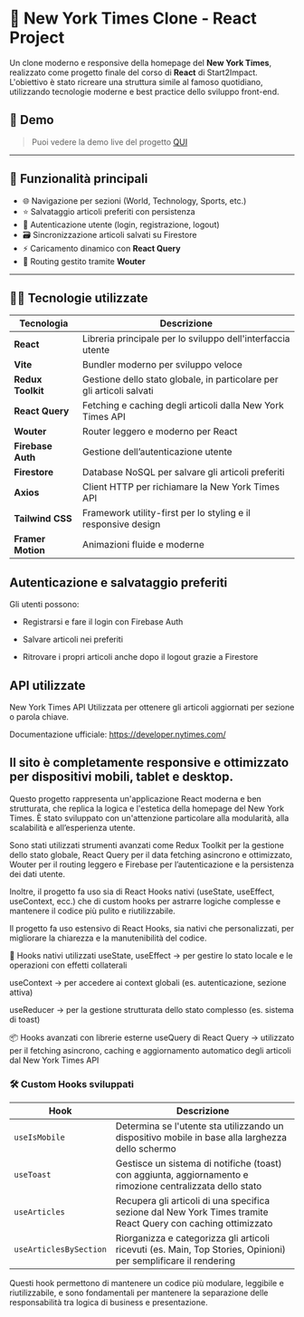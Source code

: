 # 📰 New York Times Clone - React Project

Un clone moderno e responsive della homepage del **New York Times**, realizzato come progetto finale del corso di **React** di Start2Impact. L'obiettivo è stato ricreare una struttura simile al famoso quotidiano, utilizzando tecnologie moderne e best practice dello sviluppo front-end.

## 🚀 Demo

> Puoi vedere la demo live del progetto [QUI](https://newyorkclone.netlify.app) 

---

## 📌 Funzionalità principali

- 🌐 Navigazione per sezioni (World, Technology, Sports, etc.)
- ⭐ Salvataggio articoli preferiti con persistenza
- 🔐 Autenticazione utente (login, registrazione, logout)
- 🗃️ Sincronizzazione articoli salvati su Firestore
- ⚡ Caricamento dinamico con **React Query**
- 🧭 Routing gestito tramite **Wouter**

---

## 🧑‍💻 Tecnologie utilizzate

| Tecnologia        | Descrizione                                                                 |
|------------------|-----------------------------------------------------------------------------|
| **React**        | Libreria principale per lo sviluppo dell'interfaccia utente                 |
| **Vite**         | Bundler moderno per sviluppo veloce                                         |
| **Redux Toolkit**| Gestione dello stato globale, in particolare per gli articoli salvati       |
| **React Query**  | Fetching e caching degli articoli dalla New York Times API                  |
| **Wouter**       | Router leggero e moderno per React                                          |
| **Firebase Auth**| Gestione dell’autenticazione utente                                         |
| **Firestore**    | Database NoSQL per salvare gli articoli preferiti                           |
| **Axios**        | Client HTTP per richiamare la New York Times API                            |
| **Tailwind CSS** | Framework utility-first per lo styling e il responsive design               |
| **Framer Motion**| Animazioni fluide e moderne                                                 |


## Autenticazione e salvataggio preferiti
Gli utenti possono:

- Registrarsi e fare il login con Firebase Auth

- Salvare articoli nei preferiti

- Ritrovare i propri articoli anche dopo il logout grazie a Firestore


##  API utilizzate
New York Times API
Utilizzata per ottenere gli articoli aggiornati per sezione o parola chiave.

Documentazione ufficiale: https://developer.nytimes.com/

## Il sito è completamente responsive e ottimizzato per dispositivi mobili, tablet e desktop.


Questo progetto rappresenta un'applicazione React moderna e ben strutturata, che replica la logica e l'estetica della homepage del New York Times. È stato sviluppato con un'attenzione particolare alla modularità, alla scalabilità e all’esperienza utente.

Sono stati utilizzati strumenti avanzati come Redux Toolkit per la gestione dello stato globale, React Query per il data fetching asincrono e ottimizzato, Wouter per il routing leggero e Firebase per l’autenticazione e la persistenza dei dati utente.

Inoltre, il progetto fa uso sia di React Hooks nativi (useState, useEffect, useContext, ecc.) che di custom hooks per astrarre logiche complesse e mantenere il codice più pulito e riutilizzabile.

Il progetto fa uso estensivo di React Hooks, sia nativi che personalizzati, per migliorare la chiarezza e la manutenibilità del codice.

🔧 Hooks nativi utilizzati
useState, useEffect → per gestire lo stato locale e le operazioni con effetti collaterali

useContext → per accedere ai context globali (es. autenticazione, sezione attiva)

useReducer → per la gestione strutturata dello stato complesso (es. sistema di toast)

📦 Hooks avanzati con librerie esterne
useQuery di React Query → utilizzato per il fetching asincrono, caching e aggiornamento automatico degli articoli dal New York Times API

### 🛠️ Custom Hooks sviluppati

| Hook                  | Descrizione                                                                                                   |
|-----------------------|---------------------------------------------------------------------------------------------------------------|
| `useIsMobile`         | Determina se l'utente sta utilizzando un dispositivo mobile in base alla larghezza dello schermo              |
| `useToast`            | Gestisce un sistema di notifiche (toast) con aggiunta, aggiornamento e rimozione centralizzata dello stato    |
| `useArticles`         | Recupera gli articoli di una specifica sezione dal New York Times tramite React Query con caching ottimizzato |
| `useArticlesBySection`| Riorganizza e categorizza gli articoli ricevuti (es. Main, Top Stories, Opinioni) per semplificare il rendering|


Questi hook permettono di mantenere un codice più modulare, leggibile e riutilizzabile, e sono fondamentali per mantenere la separazione delle responsabilità tra logica di business e presentazione.
